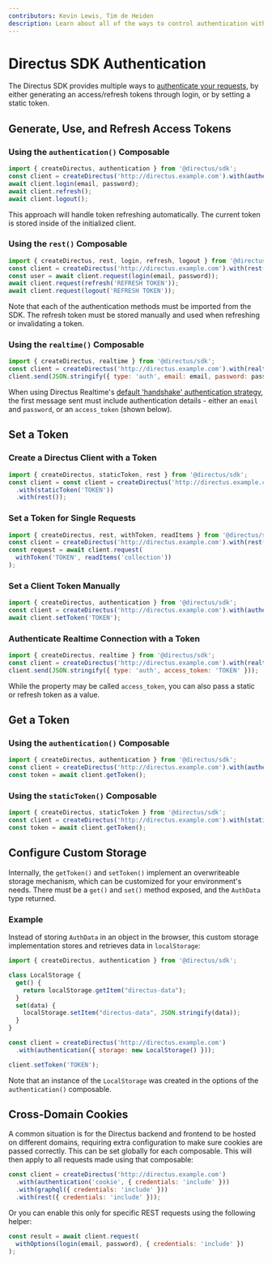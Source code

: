 ```yaml
---
contributors: Kevin Lewis, Tim de Heiden
description: Learn about all of the ways to control authentication with the Directus SDK
---
```


# Directus SDK Authentication

The Directus SDK provides multiple ways to [authenticate your requests](/reference/authentication), by either generating
an access/refresh tokens through login, or by setting a static token.

## Generate, Use, and Refresh Access Tokens

### Using the `authentication()` Composable

```js
import { createDirectus, authentication } from '@directus/sdk';
const client = createDirectus('http://directus.example.com').with(authentication());
await client.login(email, password);
await client.refresh();
await client.logout();
```

This approach will handle token refreshing automatically. The current token is stored inside of the initialized client.

### Using the `rest()` Composable

```js
import { createDirectus, rest, login, refresh, logout } from '@directus/sdk';
const client = createDirectus('http://directus.example.com').with(rest());
const user = await client.request(login(email, password));
await client.request(refresh('REFRESH TOKEN'));
await client.request(logout('REFRESH TOKEN'));
```

Note that each of the authentication methods must be imported from the SDK. The refresh token must be stored manually
and used when refreshing or invalidating a token.

### Using the `realtime()` Composable

```js
import { createDirectus, realtime } from '@directus/sdk';
const client = createDirectus('http://directus.example.com').with(realtime());
client.send(JSON.stringify({ type: 'auth', email: email, password: password }));
```

When using Directus Realtime's [default 'handshake' authentication strategy](/guides/real-time/authentication), the
first message sent must include authentication details - either an `email` and `password`, or an `access_token` (shown
below).

## Set a Token

### Create a Directus Client with a Token

```js
import { createDirectus, staticToken, rest } from '@directus/sdk';
const client = const client = createDirectus('http://directus.example.com')
  .with(staticToken('TOKEN'))
  .with(rest());
```

### Set a Token for Single Requests

```js
import { createDirectus, rest, withToken, readItems } from '@directus/sdk';
const client = createDirectus('http://directus.example.com').with(rest());
const request = await client.request(
  withToken('TOKEN', readItems('collection'))
);
```

### Set a Client Token Manually

```js
import { createDirectus, authentication } from '@directus/sdk';
const client = createDirectus('http://directus.example.com').with(authentication());
await client.setToken('TOKEN');
```

### Authenticate Realtime Connection with a Token

```js
import { createDirectus, realtime } from '@directus/sdk';
const client = createDirectus('http://directus.example.com').with(realtime());
client.send(JSON.stringify({ type: 'auth', access_token: 'TOKEN' }));
```

While the property may be called `access_token`, you can also pass a static or refresh token as a value.

## Get a Token

### Using the `authentication()` Composable

```js
import { createDirectus, authentication } from '@directus/sdk';
const client = createDirectus('http://directus.example.com').with(authentication());
const token = await client.getToken();
```

### Using the `staticToken()` Composable

```js
import { createDirectus, staticToken } from '@directus/sdk';
const client = createDirectus('http://directus.example.com').with(staticToken('TOKEN'));
const token = await client.getToken();
```

## Configure Custom Storage

Internally, the `getToken()` and `setToken()` implement an overwriteable storage mechanism, which can be customized for
your environment's needs. There must be a `get()` and `set()` method exposed, and the `AuthData` type returned.

### Example

Instead of storing `AuthData` in an object in the browser, this custom storage implementation stores and retrieves data
in `localStorage`:

```js
import { createDirectus, authentication } from '@directus/sdk';

class LocalStorage {
  get() {
    return localStorage.getItem("directus-data");
  }
  set(data) {
    localStorage.setItem("directus-data", JSON.stringify(data));
  }
}

const client = createDirectus('http://directus.example.com')
  .with(authentication({ storage: new LocalStorage() }));

client.setToken('TOKEN');
```

Note that an instance of the `LocalStorage` was created in the options of the `authentication()` composable.

## Cross-Domain Cookies

A common situation is for the Directus backend and frontend to be hosted on different domains, requiring extra
configuration to make sure cookies are passed correctly. This can be set globally for each composable. This will then
apply to all requests made using that composable:

```js
const client = createDirectus('http://directus.example.com')
  .with(authentication('cookie', { credentials: 'include' }))
  .with(graphql({ credentials: 'include' }))
  .with(rest({ credentials: 'include' }));
```

Or you can enable this only for specific REST requests using the following helper:

```js
const result = await client.request(
  withOptions(login(email, password), { credentials: 'include' })
);
```
